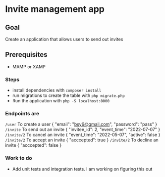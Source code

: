 # Invite management app

## Goal
Create an application that allows users to send out invites


## Prerequisites
- MAMP or XAMP

### Steps
- install dependencies with `composer install`
- run migrations to create the table with `php migrate.php`
- Run the application with `php -S localhost:8000 `
### Endpoints are
`/user` To create a user
{
	"email": "bsy6@gmail.com",
	"password": "pass"
}
`/invite` To send out an invite
{
    "invitee_id": 2,
	"event_time": "2022-07-07"
}
`/invite/2` To cancel an invite
{
	"event_time": "2022-05-07",
	"active": false
}
`/invite/2` To accept an invite
{
	"acccepted": true
}
`/invite/2` To decline an invite
{
	"acccepted": false
}


### Work to do
- Add unit tests and integration tests. I am working on figuring this out


